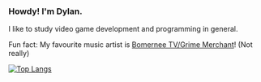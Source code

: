 ### Howdy! I'm Dylan.

I like to study video game development and programming in general.

Fun fact: My favourite music artist is <a href="https://soundcloud.com/grimemerchant">Bomernee TV/Grime Merchant</a>! (Not really)

[![Top Langs](https://github-readme-stats.vercel.app/api/top-langs/?username=superclappeddev&count_private=true&theme=radical)](https://github.com/anuraghazra/github-readme-stats)
